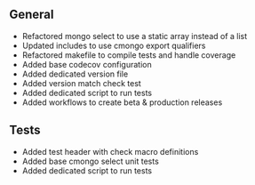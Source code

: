 ## General
- Refactored mongo select to use a static array instead of a list
- Updated includes to use cmongo export qualifiers
- Refactored makefile to compile tests and handle coverage
- Added base codecov configuration
- Added dedicated version file
- Added version match check test
- Added dedicated script to run tests
- Added workflows to create beta & production releases

## Tests
- Added test header with check macro definitions
- Added base cmongo select unit tests
- Added dedicated script to run tests